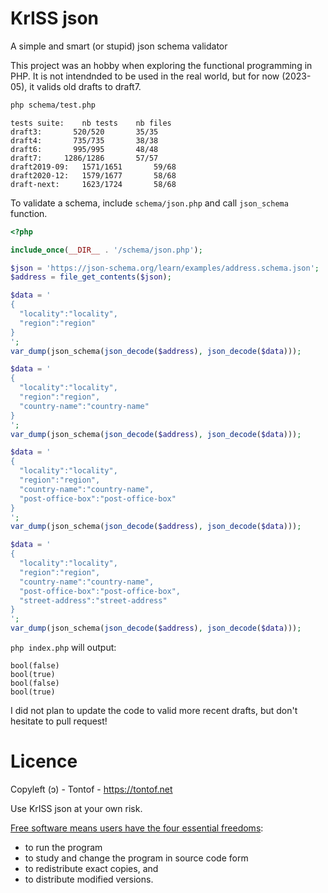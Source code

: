 KrISS json
==========

A simple and smart (or stupid) json schema validator

This project was an hobby when exploring the functional programming in PHP. It is not intendnded to be used in the real world, but for now (2023-05), it valids old drafts to draft7.

```bash
php schema/test.php
```

```
tests suite:	nb tests	nb files
draft3: 	  520/520	    35/35
draft4: 	  735/735	    38/38
draft6: 	  995/995	    48/48
draft7: 	1286/1286	    57/57
draft2019-09: 	1571/1651	    59/68
draft2020-12: 	1579/1677	    58/68
draft-next: 	1623/1724	    58/68
```

To validate a schema, include ```schema/json.php``` and call ```json_schema``` function.
```php
<?php

include_once(__DIR__ . '/schema/json.php');

$json = 'https://json-schema.org/learn/examples/address.schema.json';
$address = file_get_contents($json);

$data = '
{
  "locality":"locality",
  "region":"region"
}
';
var_dump(json_schema(json_decode($address), json_decode($data)));

$data = '
{
  "locality":"locality",
  "region":"region",
  "country-name":"country-name"
}
';
var_dump(json_schema(json_decode($address), json_decode($data)));

$data = '
{
  "locality":"locality",
  "region":"region",
  "country-name":"country-name",
  "post-office-box":"post-office-box"
}
';
var_dump(json_schema(json_decode($address), json_decode($data)));

$data = '
{
  "locality":"locality",
  "region":"region",
  "country-name":"country-name",
  "post-office-box":"post-office-box",
  "street-address":"street-address"
}
';
var_dump(json_schema(json_decode($address), json_decode($data)));
```

```php index.php``` will output:
```
bool(false)
bool(true)
bool(false)
bool(true)
```

I did not plan to update the code to valid more recent drafts, but don't hesitate to pull request!

Licence
=======
Copyleft (ɔ) - Tontof - https://tontof.net

Use KrISS json at your own risk.

[Free software means users have the four essential freedoms](http://www.gnu.org/philosophy/philosophy.html):
* to run the program
* to study and change the program in source code form
* to redistribute exact copies, and
* to distribute modified versions.

